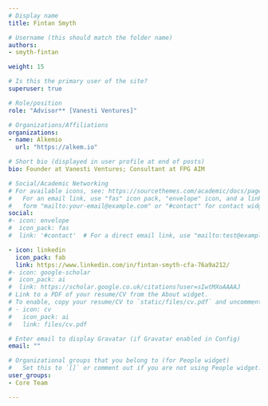 ```yaml
---
# Display name
title: Fintan Smyth

# Username (this should match the folder name)
authors:
- smyth-fintan

weight: 15

# Is this the primary user of the site?
superuser: true

# Role/position
role: "Advisor** [Vanesti Ventures]"

# Organizations/Affiliations
organizations:
- name: Alkemio
  url: "https://alkem.io"

# Short bio (displayed in user profile at end of posts)
bio: Founder at Vanesti Ventures; Consultant at FPG AIM

# Social/Academic Networking
# For available icons, see: https://sourcethemes.com/academic/docs/page-builder/#icons
#   For an email link, use "fas" icon pack, "envelope" icon, and a link in the
#   form "mailto:your-email@example.com" or "#contact" for contact widget.
social:
#- icon: envelope
#  icon_pack: fas
#  link: '#contact'  # For a direct email link, use "mailto:test@example.org".

- icon: linkedin
  icon_pack: fab
  link: https://www.linkedin.com/in/fintan-smyth-cfa-76a9a212/
#- icon: google-scholar
#  icon_pack: ai
#  link: https://scholar.google.co.uk/citations?user=sIwtMXoAAAAJ
# Link to a PDF of your resume/CV from the About widget.
# To enable, copy your resume/CV to `static/files/cv.pdf` and uncomment the lines below.
# - icon: cv
#   icon_pack: ai
#   link: files/cv.pdf

# Enter email to display Gravatar (if Gravatar enabled in Config)
email: ""

# Organizational groups that you belong to (for People widget)
#   Set this to `[]` or comment out if you are not using People widget.
user_groups:
- Core Team

---
```






     

